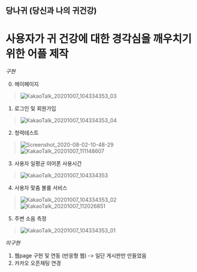 
## 당나귀 (당신과 나의 귀건강)
# 사용자가 귀 건강에 대한 경각심을 깨우치기 위한 어플 제작
*구현*
  
  0. 메이페이지
  > ![KakaoTalk_20201007_104334353_03](https://user-images.githubusercontent.com/60220562/97706215-a5c08000-1af8-11eb-9f2d-aa23fef2f0f8.jpg)

  1. 로그인 및 회원가입
  > ![KakaoTalk_20201007_104334353_04](https://user-images.githubusercontent.com/60220562/97705864-14510e00-1af8-11eb-95c2-85530ac31d13.jpg)

  2. 청력테스트
  >![Screenshot_2020-08-02-10-48-29](https://user-images.githubusercontent.com/60220562/87239456-4d327d80-c44a-11ea-97f2-f79733df3233.png)
  >![KakaoTalk_20201007_111148607](https://user-images.githubusercontent.com/60220562/97706236-b244d880-1af8-11eb-937c-6d42d6e60727.jpg)

  3. 사용자 일평균 이어폰 사용시간
  >![KakaoTalk_20201007_104334353](https://user-images.githubusercontent.com/60220562/97705903-26cb4780-1af8-11eb-82a7-2e2dc015bf03.jpg)

  4. 사용자 맟춤 볼륨 서비스
  > ![KakaoTalk_20201007_104334353_02](https://user-images.githubusercontent.com/60220562/97706081-6abe4c80-1af8-11eb-833c-c544ec9187bd.jpg)
  > ![KakaoTalk_20201007_112026851](https://user-images.githubusercontent.com/60220562/97705972-3e0a3500-1af8-11eb-83b6-2ab48639eb31.jpg)

  5. 주변 소음 측정
  > ![KakaoTalk_20201007_104334353_01](https://user-images.githubusercontent.com/60220562/97706167-90e3ec80-1af8-11eb-8fb2-56510bc0910d.jpg)
  


*미구현*
  1. 웹page 구현 및 연동 (반응형 웹) -> 일단 게시판만 만들었음
  5. 카카오 오픈채팅 연경
